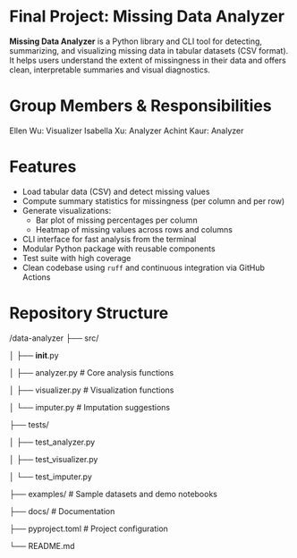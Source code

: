 # Final Project: Missing Data Analyzer 
**Missing Data Analyzer** is a Python library and CLI tool for detecting, summarizing, and visualizing missing data in tabular datasets (CSV format). It helps users understand the extent of missingness in their data and offers clean, interpretable summaries and visual diagnostics. 

# Group Members & Responsibilities 
Ellen Wu: Visualizer 
Isabella Xu: Analyzer 
Achint Kaur: Analyzer 

# Features 
- Load tabular data (CSV) and detect missing values
- Compute summary statistics for missingness (per column and per row)
- Generate visualizations:
  - Bar plot of missing percentages per column
  - Heatmap of missing values across rows and columns
- CLI interface for fast analysis from the terminal
- Modular Python package with reusable components
- Test suite with high coverage
- Clean codebase using `ruff` and continuous integration via GitHub Actions 

# Repository Structure
/data-analyzer
├── src/

│   ├── __init__.py

│   ├── analyzer.py        # Core analysis functions

│   ├── visualizer.py      # Visualization functions

│   └── imputer.py        # Imputation suggestions

├── tests/

│   ├── test_analyzer.py

│   ├── test_visualizer.py

│   └── test_imputer.py

├── examples/             # Sample datasets and demo notebooks

├── docs/                 # Documentation

├── pyproject.toml        # Project configuration

└── README.md
